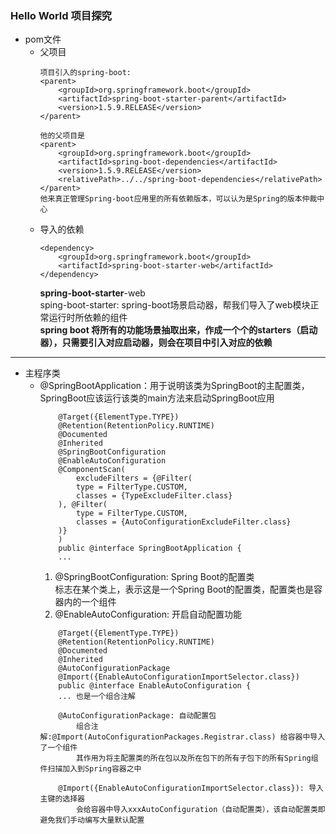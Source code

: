 ### Hello World 项目探究
+ pom文件
    + 父项目
        ```    
        项目引入的spring-boot:
        <parent>
            <groupId>org.springframework.boot</groupId>
            <artifactId>spring-boot-starter-parent</artifactId>
            <version>1.5.9.RELEASE</version>
        </parent>
        
        他的父项目是
        <parent>
            <groupId>org.springframework.boot</groupId>
            <artifactId>spring-boot-dependencies</artifactId>
            <version>1.5.9.RELEASE</version>
            <relativePath>../../spring-boot-dependencies</relativePath>
        </parent>
        他来真正管理Spring-boot应用里的所有依赖版本，可以认为是Spring的版本仲裁中心
        ```
    + 导入的依赖
        ```
        <dependency>
            <groupId>org.springframework.boot</groupId>
            <artifactId>spring-boot-starter-web</artifactId>
        </dependency>
        ```
        **spring-boot-starter**-web  
            sping-boot-starter: spring-boot场景启动器，帮我们导入了web模块正常运行时所依赖的组件  
        **spring boot 将所有的功能场景抽取出来，作成一个个的starters（启动器），只需要引入对应启动器，则会在项目中引入对应的依赖**  
---
+ 主程序类
    + @SpringBootApplication：用于说明该类为SpringBoot的主配置类，SpringBoot应该运行该类的main方法来启动SpringBoot应用
        ```$xslt
            @Target({ElementType.TYPE})
            @Retention(RetentionPolicy.RUNTIME)
            @Documented
            @Inherited
            @SpringBootConfiguration
            @EnableAutoConfiguration
            @ComponentScan(
                excludeFilters = {@Filter(
                type = FilterType.CUSTOM,
                classes = {TypeExcludeFilter.class}
            ), @Filter(
                type = FilterType.CUSTOM,
                classes = {AutoConfigurationExcludeFilter.class}
            )}
            )
            public @interface SpringBootApplication {
            ...
        ```
       1. @SpringBootConfiguration: Spring Boot的配置类  
        标志在某个类上，表示这是一个Spring Boot的配置类，配置类也是容器内的一个组件  
       2. @EnableAutoConfiguration: 开启自动配置功能  
        ```$xslt
            @Target({ElementType.TYPE})
            @Retention(RetentionPolicy.RUNTIME)
            @Documented
            @Inherited
            @AutoConfigurationPackage
            @Import({EnableAutoConfigurationImportSelector.class})
            public @interface EnableAutoConfiguration {
            ... 也是一个组合注解
            
            @AutoConfigurationPackage: 自动配置包
                组合注解:@Import(AutoConfigurationPackages.Registrar.class) 给容器中导入了一个组件
                其作用为将主配置类的所在包以及所在包下的所有子包下的所有Spring组件扫描加入到Spring容器之中
                  
            @Import({EnableAutoConfigurationImportSelector.class}): 导入主键的选择器
                会给容器中导入xxxAutoConfiguration（自动配置类），该自动配置类即避免我们手动编写大量默认配置    
        ``` 
        
       
        